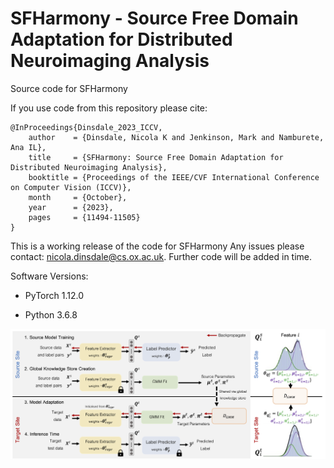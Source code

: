 # SFHarmony - Source Free Domain Adaptation for Distributed Neuroimaging Analysis
Source code for SFHarmony

If you use code from this repository please cite:

```
@InProceedings{Dinsdale_2023_ICCV,
    author    = {Dinsdale, Nicola K and Jenkinson, Mark and Namburete, Ana IL},
    title     = {SFHarmony: Source Free Domain Adaptation for Distributed Neuroimaging Analysis},
    booktitle = {Proceedings of the IEEE/CVF International Conference on Computer Vision (ICCV)},
    month     = {October},
    year      = {2023},
    pages     = {11494-11505}
}
```

This is a working release of the code for SFHarmony Any issues please contact: nicola.dinsdale@cs.ox.ac.uk. Further code will be added in time.

Software Versions:

- PyTorch 1.12.0

- Python 3.6.8

![network architecture](/figures/architecture.png)
